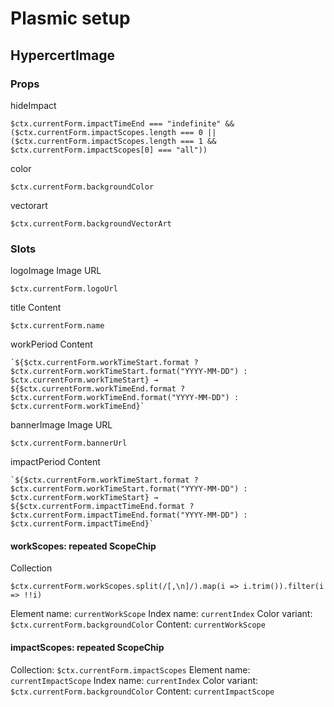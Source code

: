 # Plasmic setup

## HypercertImage

### Props

hideImpact

```
$ctx.currentForm.impactTimeEnd === "indefinite" && ($ctx.currentForm.impactScopes.length === 0 || ($ctx.currentForm.impactScopes.length === 1 && $ctx.currentForm.impactScopes[0] === "all"))
```

color

```
$ctx.currentForm.backgroundColor
```

vectorart

```
$ctx.currentForm.backgroundVectorArt
```

### Slots

logoImage Image URL

```
$ctx.currentForm.logoUrl
```

title Content

```
$ctx.currentForm.name
```

workPeriod Content

```
`${$ctx.currentForm.workTimeStart.format ? $ctx.currentForm.workTimeStart.format("YYYY-MM-DD") : $ctx.currentForm.workTimeStart} → ${$ctx.currentForm.workTimeEnd.format ? $ctx.currentForm.workTimeEnd.format("YYYY-MM-DD") : $ctx.currentForm.workTimeEnd}`
```

bannerImage Image URL

```
$ctx.currentForm.bannerUrl
```

impactPeriod Content

```
`${$ctx.currentForm.workTimeStart.format ? $ctx.currentForm.workTimeStart.format("YYYY-MM-DD") : $ctx.currentForm.workTimeStart} → ${$ctx.currentForm.impactTimeEnd.format ? $ctx.currentForm.impactTimeEnd.format("YYYY-MM-DD") : $ctx.currentForm.impactTimeEnd}`
```

#### workScopes: repeated ScopeChip

Collection

```
$ctx.currentForm.workScopes.split(/[,\n]/).map(i => i.trim()).filter(i => !!i)
```

Element name: `currentWorkScope`
Index name: `currentIndex`
Color variant: `$ctx.currentForm.backgroundColor`
Content: `currentWorkScope`

#### impactScopes: repeated ScopeChip

Collection: `$ctx.currentForm.impactScopes`
Element name: `currentImpactScope`
Index name: `currentIndex`
Color variant: `$ctx.currentForm.backgroundColor`
Content: `currentImpactScope`
